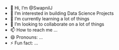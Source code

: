 - 👋 Hi, I’m @SwapnilJ
- 👀 I’m interested in building Data Science Projects 
- 🌱 I’m currently learning a lot of things
- 💞️ I’m looking to collaborate on a lot of things
- 📫 How to reach me ...
- 😄 Pronouns: ...
- ⚡ Fun fact: ...

<!---
cookiboogie/cookiboogie is a ✨ special ✨ repository because its `README.md` (this file) appears on your GitHub profile.
You can click the Preview link to take a look at your changes.
--->
